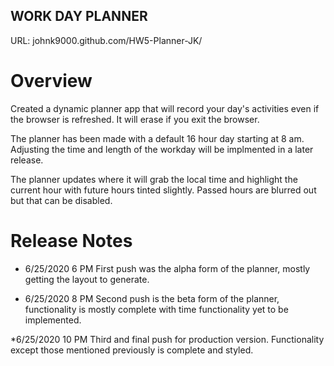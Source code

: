 ## WORK DAY PLANNER

URL: johnk9000.github.com/HW5-Planner-JK/

# Overview
Created a dynamic planner app that will record your day's activities even if the browser is refreshed. It will erase if you exit the browser.

The planner has been made with a default 16 hour day starting at 8 am.  Adjusting the time and length of the workday will be implmented in a later release.

The planner updates where it will grab the local time and highlight the current hour with future hours tinted slightly.  Passed hours are blurred out but that can be disabled.

# Release Notes

* 6/25/2020 6 PM First push was the alpha form of the planner, mostly getting the layout to generate.

* 6/25/2020 8 PM Second push is the beta form of the planner, functionality is mostly complete with time functionality yet to be implemented.

*6/25/2020 10 PM Third and final push for production version. Functionality except those mentioned previously is complete and styled.

